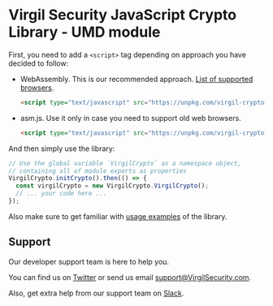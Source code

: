 # Virgil Security JavaScript Crypto Library - UMD module
First, you need to add a `<script>` tag depending on approach you have decided to follow:
- WebAssembly. This is our recommended approach. [List of supported browsers](https://caniuse.com/#feat=wasm).
  ```html
  <script type="text/javascript" src="https://unpkg.com/virgil-crypto@next/dist/browser.umd.js"></script>
  ```
- asm.js. Use it only in case you need to support old web browsers.
  ```html
  <script type="text/javascript" src="https://unpkg.com/virgil-crypto@next/dist/browser.asmjs.umd.js"></script>
  ```

And then simply use the library:
```js
// Use the global variable `VirgilCrypto` as a namespace object,
// containing all of module exports as properties
VirgilCrypto.initCrypto().then(() => {
  const virgilCrypto = new VirgilCrypto.VirgilCrypto();
  // ... your code here ...
});
```

Also make sure to get familiar with [usage examples](usage-examples.md) of the library.

## Support
Our developer support team is here to help you.

You can find us on [Twitter](https://twitter.com/VirgilSecurity) or send us email support@VirgilSecurity.com.

Also, get extra help from our support team on [Slack](https://virgilsecurity.com/join-community).
